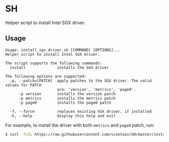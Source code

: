 # SH

Helper script to install Intel SGX driver.

## Usage

```
Usage: install_sgx_driver.sh [COMMAND] [OPTIONS]...
Helper script to install Intel SGX driver.

The script supports the following commands:
  install              installs the SGX driver

The following options are supported:
  -p, --patch=[PATCH]  apply patches to the SGX driver. The valid values for PATCH
                       are: 'version', 'metrics', 'page0'.
      -p version       installs the version patch
      -p metrics       installs the metrics patch
      -p page0         installs the page0 patch

  -f, --force          replaces existing SGX driver, if installed
  -h, --help           display this help and exit
```

For example, to install the driver with both `metrics` and `page0` patch, run:

```bash
$ curl -fsSL https://raw.githubusercontent.com/scontain/SH/master/install_sgx_driver.sh | bash -s - install -p metrics -p page0
```

